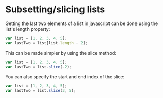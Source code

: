 # Subsetting/slicing lists

Getting the last two elements of a list in javascript can be done using the list's length property:

```javascript
var list = [1, 2, 3, 4, 5];
var lastTwo = list[list.length - 2];
```

This can be made simpler by using the slice method:

```javascript
var list = [1, 2, 3, 4, 5];
var lastTwo = list.slice(-2);
```

You can also specify the start and end index of the slice:

```javascript
var list = [1, 2, 3, 4, 5];
var lastTwo = list.slice(3, 5);
```
